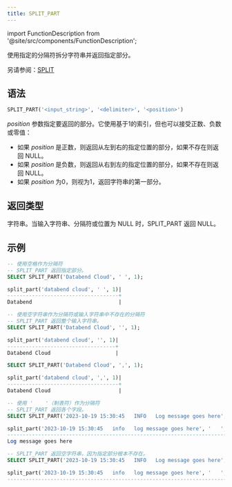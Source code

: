 ```yaml
---
title: SPLIT_PART
---
```

import FunctionDescription from '@site/src/components/FunctionDescription';

<FunctionDescription description="引入或更新版本：v1.2.164"/>

使用指定的分隔符拆分字符串并返回指定部分。

另请参阅：[SPLIT](split.md)

## 语法

```sql
SPLIT_PART('<input_string>', '<delimiter>', '<position>')
```

*position* 参数指定要返回的部分。它使用基于1的索引，但也可以接受正数、负数或零值：

- 如果 *position* 是正数，则返回从左到右的指定位置的部分，如果不存在则返回 NULL。
- 如果 *position* 是负数，则返回从右到左的指定位置的部分，如果不存在则返回 NULL。
- 如果 *position* 为0，则视为1，返回字符串的第一部分。

## 返回类型

字符串。当输入字符串、分隔符或位置为 NULL 时，SPLIT_PART 返回 NULL。

## 示例

```sql
-- 使用空格作为分隔符
-- SPLIT_PART 返回指定部分。
SELECT SPLIT_PART('Databend Cloud', ' ', 1);

split_part('databend cloud', ' ', 1)|
------------------------------------+
Databend                            |

-- 使用空字符串作为分隔符或输入字符串中不存在的分隔符
-- SPLIT_PART 返回整个输入字符串。
SELECT SPLIT_PART('Databend Cloud', '', 1);

split_part('databend cloud', '', 1)|
-----------------------------------+
Databend Cloud                     |

SELECT SPLIT_PART('Databend Cloud', ',', 1);

split_part('databend cloud', ',', 1)|
------------------------------------+
Databend Cloud                      |

-- 使用 '    '（制表符）作为分隔符
-- SPLIT_PART 返回各个字段。
SELECT SPLIT_PART('2023-10-19 15:30:45   INFO   Log message goes here', '   ', 3);

split_part('2023-10-19 15:30:45   info   log message goes here', '   ', 3)|
--------------------------------------------------------------------------+
Log message goes here                                                     |

-- SPLIT_PART 返回空字符串，因为指定部分根本不存在。
SELECT SPLIT_PART('2023-10-19 15:30:45   INFO   Log message goes here', '   ', 4);

split_part('2023-10-19 15:30:45   info   log message goes here', '   ', 4)|
--------------------------------------------------------------------------+
                                                                          |
```